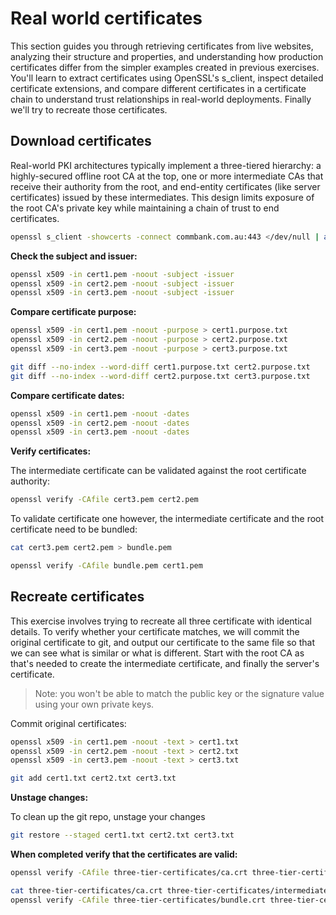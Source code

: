 # Real world certificates

This section guides you through retrieving certificates from live websites, analyzing their structure and properties, and understanding how production certificates differ from the simpler examples created in previous exercises. You'll learn to extract certificates using OpenSSL's s_client, inspect detailed certificate extensions, and compare different certificates in a certificate chain to understand trust relationships in real-world deployments. Finally we'll try to recreate those certificates.


## Download certificates

Real-world PKI architectures typically implement a three-tiered hierarchy: a highly-secured offline root CA at the top, one or more intermediate CAs that receive their authority from the root, and end-entity certificates (like server certificates) issued by these intermediates. This design limits exposure of the root CA's private key while maintaining a chain of trust to end certificates.

```bash
openssl s_client -showcerts -connect commbank.com.au:443 </dev/null | awk '/BEGIN CERTIFICATE/,/END CERTIFICATE/{ if(/BEGIN CERTIFICATE/){a++}; out="cert"a".pem"; print >out}'
```

**Check the subject and issuer:**
```bash
openssl x509 -in cert1.pem -noout -subject -issuer
openssl x509 -in cert2.pem -noout -subject -issuer
openssl x509 -in cert3.pem -noout -subject -issuer
```

**Compare certificate purpose:**
```bash
openssl x509 -in cert1.pem -noout -purpose > cert1.purpose.txt
openssl x509 -in cert2.pem -noout -purpose > cert2.purpose.txt
openssl x509 -in cert3.pem -noout -purpose > cert3.purpose.txt

git diff --no-index --word-diff cert1.purpose.txt cert2.purpose.txt
git diff --no-index --word-diff cert2.purpose.txt cert3.purpose.txt
```

**Compare certificate dates:**
```bash
openssl x509 -in cert1.pem -noout -dates
openssl x509 -in cert2.pem -noout -dates
openssl x509 -in cert3.pem -noout -dates
```

**Verify certificates:**

The intermediate certificate can be validated against the root certificate authority:
```bash
openssl verify -CAfile cert3.pem cert2.pem
```

To validate certificate one however, the intermediate certificate and the root certificate need to be bundled:
```bash
cat cert3.pem cert2.pem > bundle.pem

openssl verify -CAfile bundle.pem cert1.pem
```

## Recreate certificates

This exercise involves trying to recreate all three certificate with identical details. To verify whether your certificate matches, we will commit the original certificate to git, and output our certificate to the same file so that we can see what is similar or what is different. Start with the root CA as that's needed to create the intermediate certificate, and finally the server's certificate.

> Note: you won't be able to match the public key or the signature value using your own private keys.

Commit original certificates:
```bash
openssl x509 -in cert1.pem -noout -text > cert1.txt
openssl x509 -in cert2.pem -noout -text > cert2.txt
openssl x509 -in cert3.pem -noout -text > cert3.txt

git add cert1.txt cert2.txt cert3.txt
```

**Unstage changes:**

To clean up the git repo, unstage your changes

```bash
git restore --staged cert1.txt cert2.txt cert3.txt
```


**When completed verify that the certificates are valid:**

```bash
openssl verify -CAfile three-tier-certificates/ca.crt three-tier-certificates/intermediate.crt

cat three-tier-certificates/ca.crt three-tier-certificates/intermediate.crt > three-tier-certificates/bundle.crt
openssl verify -CAfile three-tier-certificates/bundle.crt three-tier-certificates/server.crt
```
